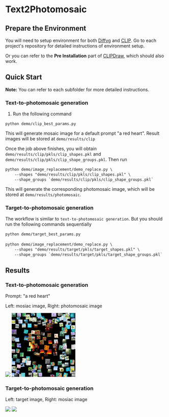 # Text2Photomosaic

## Prepare the Environment

You will need to setup environment for both [Diffvg](https://github.com/BachiLi/diffvg) and [CLIP](https://github.com/openai/CLIP). Go to each project's repository for detailed instructions of environment setup.

Or you can refer to the **Pre Installation** part of [CLIPDraw](https://colab.research.google.com/github/kvfrans/clipdraw/blob/main/clipdraw.ipynb), which should also work.

## Quick Start

**Note:** You can refer to each subfolder for more detailed instructions.

### Text-to-photomosaic generation

1. Run the following command

```
python demo/clip_best_params.py
```

This will generate mosaic image for a default prompt "a red heart". Result images will be stored at `demo/results/clip`

Once the job above finishes, you will obtain `demo/results/clip/pkls/clip_shapes.pkl` and `demo/results/clip/pkls/clip_shape_groups.pkl`. Then run

```
python demo/image_replacement/demo_replace.py \
    --shapes "demo/results/clip/pkls/clip_shapes.pkl" \
    --shape_groups `demo/results/clip/pkls/clip_shape_groups.pkl`
```

This will generate the corresponding photomosaic image, which will be stored at `demo/results/photomosaic`.

### Target-to-photomosaic generation

The workflow is similar to `text-to-photomosaic generation`. But you should run the following commands sequentially

```
python demo/target_best_params.py

python demo/image_replacement/demo_replace.py \
    --shapes "demo/results/target/pkls/target_shapes.pkl" \
    --shape_groups `demo/results/target/pkls/target_shape_groups.pkl`
```

## Results

### Text-to-photomosaic generation

Prompt: "a red heart"

Left: mosiac image, Right: photomosaic image

<p float="left">
  <img src="/demo/results/previous_results/clip/exp1/after_delete.png" width="200" />
  <img src="/demo/results/previous_results/clip/exp1/photomosaic.png" width="200" />
</p>

### Target-to-photomosaic generation

Left: target image, Right: mosiac image

<p float="left">
  <img src="/demo/mosaic_generation/inputs/target_exp1.png" width="200" />
  <img src="/demo/results/previous_results/target/exp1/diffvg_0.07319.png" width="200" /> 
</p>